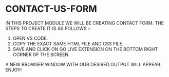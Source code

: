 # CONTACT-US-FORM

IN THIS PROJECT MODULE WE WILL BE CREATING CONTACT FORM. THE STEPS TO CREATE IT IS AS FOLLOWS :-
1) OPEN VS CODE.
2) COPY THE EXACT SAME HTML FILE AND CSS FILE.
3) SAVE AND CLICK ON GO LIVE EXTENSION ON THE BOTTOM RIGHT CORNER OF THE SCREEN.

A NEW BROWSER WINDOW WITH OUR DESIRED OUTPUT WILL APPEAR. ENJOY!
